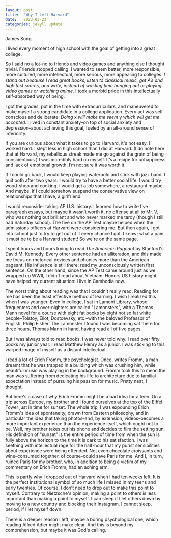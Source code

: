 ```yaml
---
layout: post
title:  "Why I Left Harvard"
date:   2023-03-23
categories: jekyll update
---
```


James Song

I lived every moment of high school with the goal of getting into a great college.

So I said no a lot–no to friends and video games and anything else I thought trivial. Friends stopped calling. I wanted to seem better, more responsible, more cultured, more intellectual, more serious, more appealing to colleges. *I stand out because I read great books, listen to classical music, get A’s and high test scores, and write, instead of wasting time hanging out or playing video games or watching anime.* I took a morbid pride in this intellectually self-absorbed way of being.

I got the grades, put in the time with extracurriculars, and maneuvered to make myself a strong candidate in a college application. Every act was self-conscious and deliberate. *Doing* x *will make me seem* y *which will get me accepted.* I lived in constant anxiety–on top of social anxiety and depression–about achieving this goal, fueled by an all-around sense of inferiority. 

If you are curious about what it takes to go to Harvard, it's not easy. I worked hard. I slept less in high school than I did at Harvard. (I do note here that at Harvard, my rebellious streak made me go against the grain of being conscientious.) I was incredibly hard on myself. It’s a recipe for unhappiness and lack of emotional growth. I’m not sure it was worth it.

If I could go back, I would keep playing waterpolo and stick with jazz band. I quit both after two years. I would try to have a better social life. I would try wood-shop and cooking. I would get a job somewhere, a restaurant maybe. And maybe, if I could somehow suspend the conservative view on relationships that I have, a girlfriend.

I would reconsider taking AP U.S. history. I learned how to write five paragraph essays, but maybe it wasn’t worth it, no offense at all to Mr. V, who was nothing but brilliant and who never marked me tardy (though I still had Saturday school). The five on the AP Test maybe helped when the admissions officers at Harvard were considering me. But then again, I got into school just to try to get out of it every chance I got. I know; what a pain it must be to be a Harvard student! So we're on the same page.

I spent hours and hours trying to read *The American Pageant* by Stanford's David M. Kennedy. Every other sentence had an alliteration, and this made me focus on rhetorical devices and phonics more than the American pageant. His influence is still there: read my unconsciously written first sentence. On the other hand, since the AP Test came around just as we wrapped up WWII, I didn't read about Vietnam. Honors US history might have helped my current situation: I live in Cambodia now. 

The worst thing about reading was that I couldn’t really read. Reading for me has been the least effective method of learning. I wish I realized this when I was younger. Even in college, I sat in Lamont Library, whose frequenters and over-nighters are called "Lamonsters", with a Thomas Mann novel for a course with eight fat books by eight not so fat white people–Tolstoy, Eliot, Dostoevsky, etc.–with the beloved Professor of English, Philip Fisher. The Lamonster I found I was becoming sat there for three hours, Thomas Mann in hand, having read all of five pages. 

But I was always told to read books. I was never told why. I read over fifty books my junior year. I read Matthew Henry as a junior. I was sticking to this warped image of myself as a distant intellectual. 

I read a lot of Erich Fromm, the psychologist. Once, writes Fromm, a man dreamt that he was trapped in a building which was crushing him, while beautiful music was playing in the background. Fromm took this to mean the man was suffering from dedicating his life to architecture due to familial expectation instead of pursuing his passion for music. Pretty neat, I thought. 

But here's a case of why Erich Fromm might be a bad idea for a teen. On a trip across Europe, my brother and I found ourselves at the top of the Eiffel Tower just in time for sunset. The whole trip, I was expounding Erich Fromm's idea of spontaneity, drawn from Eastern philosophy, and in particular the idea that taking photos–and, by extension, videos–becomes a more important experience than the experience itself, which ought not to be. Well, my brother takes out his phone and decides to film the setting sun. His definition of "sunset" is the entire period of time from when the sun is fully above the horizon to the time it is dark to his satisfaction. I was seething with intellectual rage for the half-hour that my purist sensibilities about experience were being offended. Not even chocolate croissants and wine–consumed together, of course–could save Paris for me. And I, in turn, ruined Paris for my brother, who, in addition to being a victim of my commentary on Erich Fromm, had an aching arm.

This is partly why I dropped out of Harvard when I had ten weeks left. It is the perfect institutional symbol of so much life I missed in my teens and early twenties. Of course, I don’t need to drop out to make this point to myself. Contrary to Nietzsche's opinion, making a point to others is less important than making a point to myself. I can sleep if I let others down by moving to a new country and blocking their Instagram. I cannot sleep, period, if I let myself down.

There is a deeper reason I left, maybe a boring psychological one, which reading Alfred Adler might make clear. And this is beyond my comprehension, but maybe it was God's calling.


